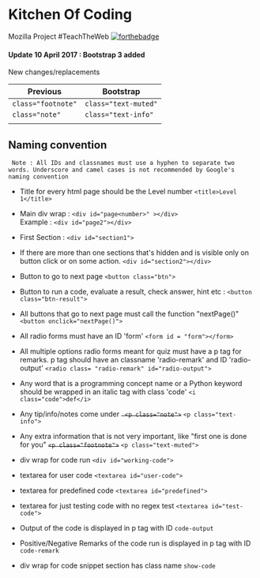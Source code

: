 # Kitchen Of Coding
Mozilla Project #TeachTheWeb
[![forthebadge](http://forthebadge.com/images/badges/built-with-love.svg)](http://forthebadge.com)

#### Update 10 April 2017 : Bootstrap 3 added
New changes/replacements 

| **Previous**  |  **Bootstrap**   |
|---|---|
|```class="footnote"```   | ```class="text-muted"```  |
| ```class="note"```  | ```class="text-info"```  |
|   |   |


## Naming convention
``` Note : All IDs and classnames must use a hyphen to separate two words. Underscore and camel cases is not recommended by Google's naming convention```

- Title for every html page should be the Level number ```<title>Level 1</title>```

- Main div wrap : ```<div id="page<number>" ></div>```<br>
Example : ```<div id="page2"></div>```

- First Section : ```<div id="section1">```

- If there are more than one sections that's hidden and is visible only on button click or on some action. ```<div id="section2"></div>```

- Button to go to next page ```<button class="btn">```

- Button to run a code, evaluate a result, check answer, hint etc : ```<button class="btn-result">```

- All buttons that go to next page must call the function "nextPage()" ```<button onclick="nextPage()">```

- All radio forms must have an ID 'form' ```<form id = "form"></form>```

- All multiple options radio forms meant for quiz must have a p tag for remarks. p tag should have an classname 'radio-remark' and ID 'radio-output' 
```<radio class= "radio-remark" id="radio-output">```

- Any word that is a programming concept name or a Python keyword should be wrapped in an italic tag with class 'code'
```<i class="code">def</i>```

- Any tip/info/notes come under <del>``` <p class="note">```</del> ```<p class="text-info">```

- Any extra information that is not very important, like "first one is done for you" <del>```<p class="footnote">```</del> ```<p class="text-muted">```

- div wrap for code run ```<div id="working-code">```

- textarea for user code ```<textarea id="user-code">```

- textarea for predefined code ```<textarea id="predefined">```

- textarea for just testing code with no regex test ```<textarea id="test-code">```

- Output of the code is displayed in p tag with ID ```code-output```

- Positive/Negative Remarks of the code run is displayed in p tag with ID ```code-remark``` 

- div wrap for code snippet section has class name ```show-code```

